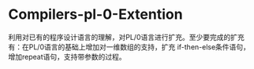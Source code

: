 # Compilers-pl-0-Extention
利用对已有的程序设计语言的理解，对PL/0语言进行扩充。至少要完成的扩充有：在PL/0语言的基础上增加对一维数组的支持，扩充 if-then-else条件语句，增加repeat语句，支持带参数的过程。
